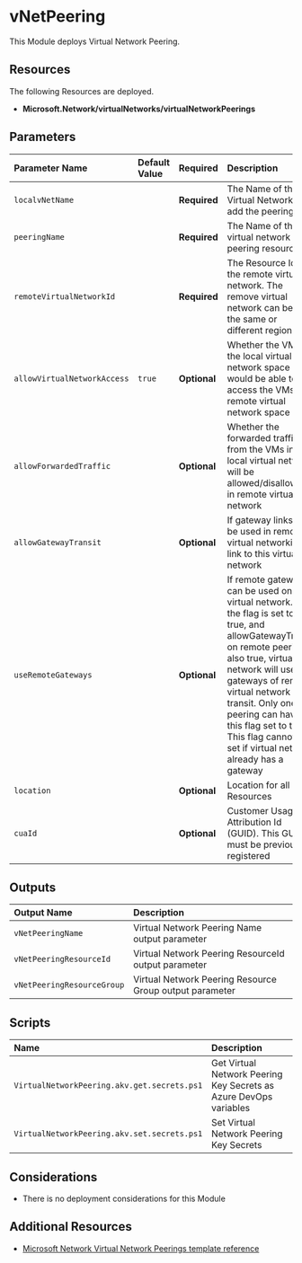 # vNetPeering

This Module deploys Virtual Network Peering.

## Resources

The following Resources are deployed.

+ **Microsoft.Network/virtualNetworks/virtualNetworkPeerings**

## Parameters

| Parameter Name | Default Value | Required | Description |
| :-             | :-            | :-       |:-           |
| `localvNetName` || **Required** | The Name of the Virtual Network to add the peering to.
| `peeringName` || **Required** | The Name of the virtual network peering resource.
| `remoteVirtualNetworkId` || **Required** | The Resource Id of the remote virtual network. The remove virtual network can be in the same or different region
| `allowVirtualNetworkAccess` | `true` | **Optional** | Whether the VMs in the local virtual network space would be able to access the VMs in remote virtual network space
| `allowForwardedTraffic` || **Optional** | Whether the forwarded traffic from the VMs in the local virtual network will be allowed/disallowed in remote virtual network
| `allowGatewayTransit` || **Optional** | If gateway links can be used in remote virtual networking to link to this virtual network
| `useRemoteGateways` || **Optional** | If remote gateways can be used on this virtual network. If the flag is set to true, and allowGatewayTransit on remote peering is also true, virtual network will use gateways of remote virtual network for transit. Only one peering can have this flag set to true. This flag cannot be set if virtual network already has a gateway
| `location` || **Optional** | Location for all Resources
| `cuaId` || **Optional** | Customer Usage Attribution Id (GUID). This GUID must be previously registered

## Outputs

| Output Name | Description |
| :-          | :-          |
| `vNetPeeringName` |  Virtual Network Peering Name output parameter
| `vNetPeeringResourceId` | Virtual Network Peering ResourceId output parameter
| `vNetPeeringResourceGroup` | Virtual Network Peering Resource Group output parameter

## Scripts

| Name | Description |
| :-   | :-          |
| `VirtualNetworkPeering.akv.get.secrets.ps1` | Get Virtual Network Peering Key Secrets as Azure DevOps variables
| `VirtualNetworkPeering.akv.set.secrets.ps1` | Set Virtual Network Peering Key Secrets

## Considerations

+ There is no deployment considerations for this Module

## Additional Resources

+ [Microsoft Network Virtual Network Peerings template reference](https://docs.microsoft.com/en-us/azure/templates/microsoft.network/2019-04-01/virtualnetworks/virtualnetworkpeerings)
